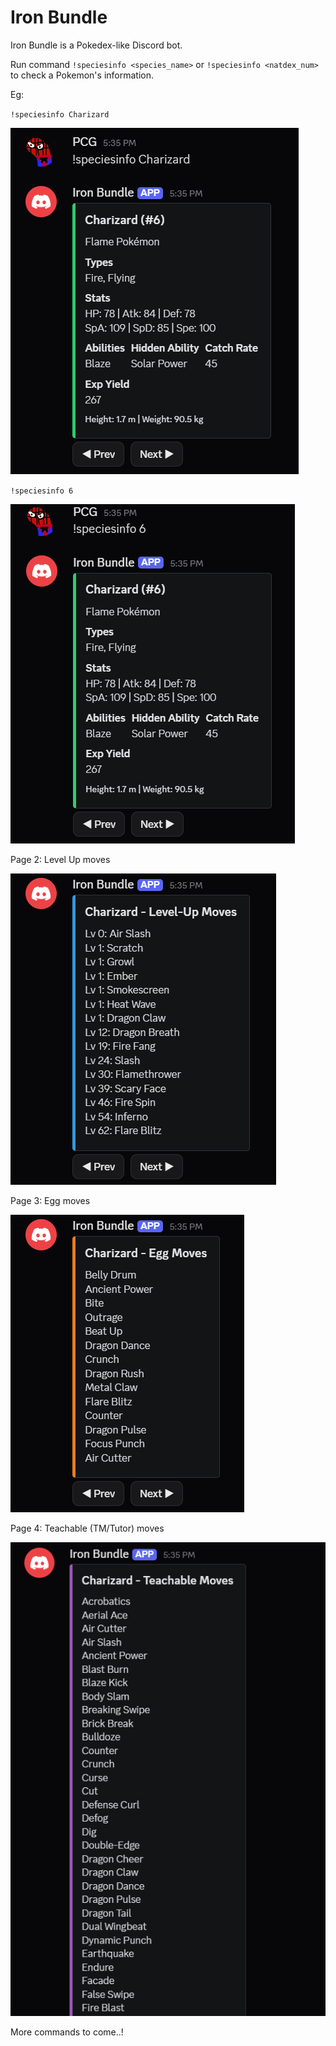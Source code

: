 # Iron Bundle

Iron Bundle is a Pokedex-like Discord bot.

Run command `!speciesinfo <species_name>` or `!speciesinfo <natdex_num>` to check a Pokemon's information.

Eg:

`!speciesinfo Charizard`

![speciesinfo_name](pics/speciesinfo_name.png)

`!speciesinfo 6`

![speciesinfo_num](pics/speciesinfo_num.png)

Page 2: Level Up moves

![Level-Up Moves](pics/levelup_moves.png)

Page 3: Egg moves

![Egg Moves](pics/egg_moves.png)

Page 4: Teachable (TM/Tutor) moves

![Teachable Moves](pics/teachable_moves.png)

More commands to come..!
